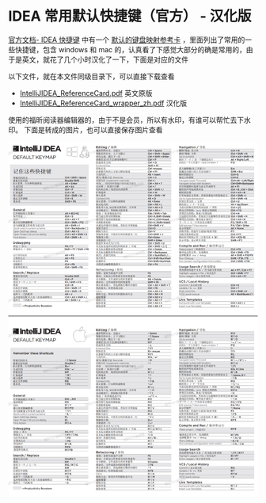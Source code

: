 # IDEA 常用默认快捷键（官方） - 汉化版

[官方文档- IDEA 快捷键](https://www.jetbrains.com/help/idea/2020.2/mastering-keyboard-shortcuts.html)
中有一个 [默认的键盘映射参考卡](https://resources.jetbrains.com/storage/products/intellij-idea/docs/IntelliJIDEA_ReferenceCard.pdf?_ga=2.31254143.1186071345.1596509455-217560053.1584063392)
，里面列出了常用的一些快捷键，包含 windows 和 mac 的，认真看了下感觉大部分的确是常用的，由于是英文，就花了几个小时汉化了一下，下面是对应的文件

以下文件，就在本文件同级目录下，可以直接下载查看

- [IntelliJIDEA_ReferenceCard.pdf](./IntelliJIDEA_ReferenceCard.pdf) 英文原版
- [IntelliJIDEA_ReferenceCard_wrapper_zh.pdf](./IntelliJIDEA_ReferenceCard_wrapper_zh.pdf) 汉化版
  
使用的福昕阅读器编辑器的，由于不是会员，所以有水印，有谁可以帮忙去下水印。
下面是转成的图片，也可以直接保存图片查看

![](./IntelliJIDEA_ReferenceCard_wrapper_zh.png)

